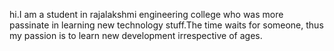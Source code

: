 hi.I am a student in rajalakshmi engineering college who was more passinate in learning new technology stuff.The time waits for someone,
thus my passion is to learn new development irrespective of ages. 
